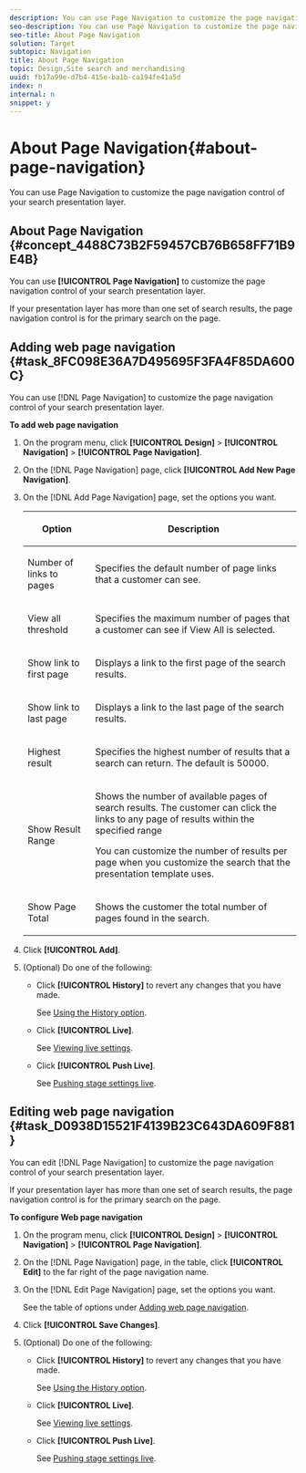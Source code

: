 ```yaml
---
description: You can use Page Navigation to customize the page navigation control of your search presentation layer.
seo-description: You can use Page Navigation to customize the page navigation control of your search presentation layer.
seo-title: About Page Navigation
solution: Target
subtopic: Navigation
title: About Page Navigation
topic: Design,Site search and merchandising
uuid: fb17a99e-d7b4-415e-ba1b-ca194fe41a5d
index: n
internal: n
snippet: y
---
```


# About Page Navigation{#about-page-navigation}

You can use Page Navigation to customize the page navigation control of your search presentation layer.

## About Page Navigation {#concept_4488C73B2F59457CB76B658FF71B9E4B}

You can use **[!UICONTROL Page Navigation]** to customize the page navigation control of your search presentation layer. 

If your presentation layer has more than one set of search results, the page navigation control is for the primary search on the page. 

## Adding web page navigation {#task_8FC098E36A7D495695F3FA4F85DA600C}

You can use [!DNL Page Navigation] to customize the page navigation control of your search presentation layer.

<!-- 

t_configuring_web_page_navigation.xml

 -->

**To add web page navigation** 

1. On the program menu, click **[!UICONTROL Design]** > **[!UICONTROL Navigation]** > **[!UICONTROL Page Navigation]**.
1. On the [!DNL Page Navigation] page, click **[!UICONTROL Add New Page Navigation]**.
1. On the [!DNL Add Page Navigation] page, set the options you want.

   <!-- 
   r_page_navigation_options.xml
   -->

    <table> 
    <thead> 
      <tr> 
      <th colname="col1" class="entry"> <p>Option </p> </th> 
      <th colname="col2" class="entry"> <p>Description </p> </th> 
      </tr> 
    </thead>
    <tbody> 
      <tr> 
      <td colname="col1"> <p>Number of links to pages </p> </td> 
      <td colname="col2"> <p> Specifies the default number of page links that a customer can see. </p> </td> 
      </tr> 
      <tr> 
      <td colname="col1"> <p>View all threshold </p> </td> 
      <td colname="col2"> <p>Specifies the maximum number of pages that a customer can see if <span class="uicontrol"> View All</span> is selected. </p> </td> 
      </tr> 
      <tr> 
      <td colname="col1"> <p>Show link to first page </p> </td> 
      <td colname="col2"> <p>Displays a link to the first page of the search results. </p> </td> 
      </tr> 
      <tr> 
      <td colname="col1"> <p>Show link to last page </p> </td> 
      <td colname="col2"> <p> Displays a link to the last page of the search results. </p> </td> 
      </tr> 
      <tr> 
      <td colname="col1"> <p>Highest result </p> </td> 
      <td colname="col2"> <p>Specifies the highest number of results that a search can return. The default is 50000. </p> </td> 
      </tr> 
      <tr> 
      <td colname="col1"> <p>Show Result Range </p> </td> 
      <td colname="col2"> <p>Shows the number of available pages of search results. The customer can click the links to any page of results within the specified range </p> <p> You can customize the number of results per page when you customize the search that the presentation template uses. </p> </td> 
      </tr> 
      <tr> 
      <td colname="col1"> <p>Show Page Total </p> </td> 
      <td colname="col2"> <p>Shows the customer the total number of pages found in the search. </p> </td> 
      </tr> 
    </tbody> 
    </table>

1. Click **[!UICONTROL Add]**.
1. (Optional) Do one of the following:

    * Click **[!UICONTROL History]** to revert any changes that you have made.

      See [Using the History option](../t-using-the-history-option.md#task_70DD3F87A67242BBBD2CB27156F43002). 
    
    * Click **[!UICONTROL Live]**.

      See [Viewing live settings](../c-about-staging.md#task_401A0EBDB5DB4D4CA933CBA7BECDC10F). 
    
    * Click **[!UICONTROL Push Live]**.

      See [Pushing stage settings live](../c-about-staging.md#task_44306783B4C0408AAA58B471DAF2D9A4).

## Editing web page navigation {#task_D0938D15521F4139B23C643DA609F881}

You can edit [!DNL Page Navigation] to customize the page navigation control of your search presentation layer.

<!-- 

t_editing_web_page_navigation.xml

 -->

If your presentation layer has more than one set of search results, the page navigation control is for the primary search on the page.

**To configure Web page navigation** 

1. On the program menu, click **[!UICONTROL Design]** > **[!UICONTROL Navigation]** > **[!UICONTROL Page Navigation]**.
1. On the [!DNL Page Navigation] page, in the table, click **[!UICONTROL Edit]** to the far right of the page navigation name.
1. On the [!DNL Edit Page Navigation] page, set the options you want.

   See the table of options under [Adding web page navigation](../c-about-design-menu/c-about-page-navigation.md#task_8FC098E36A7D495695F3FA4F85DA600C). 
1. Click **[!UICONTROL Save Changes]**.
1. (Optional) Do one of the following:

    * Click **[!UICONTROL History]** to revert any changes that you have made.

      See [Using the History option](../t-using-the-history-option.md#task_70DD3F87A67242BBBD2CB27156F43002). 
    
    * Click **[!UICONTROL Live]**.

      See [Viewing live settings](../c-about-staging.md#task_401A0EBDB5DB4D4CA933CBA7BECDC10F). 
    
    * Click **[!UICONTROL Push Live]**.

      See [Pushing stage settings live](../c-about-staging.md#task_44306783B4C0408AAA58B471DAF2D9A4).

